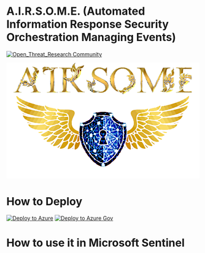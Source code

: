 
# A.I.R.S.O.M.E. (Automated Information Response Security Orchestration Managing Events)


[![Open_Threat_Research Community](https://img.shields.io/badge/Open_Threat_Research-Community-brightgreen.svg)](https://twitter.com/OTR_Community)

<img src="https://github.com/lucylow/airsome/blob/main/logo/AIRSOME.png?raw=true" alt="Microsoft Sentinel To-Go!" width="850"/>


# How to Deploy

[](https://github.com/OTRF/Microsoft-Sentinel2Go/tree/master/microsoft-sentinel) [![Deploy to Azure](https://aka.ms/deploytoazurebutton)](https://portal.azure.com/#create/Microsoft.Template/uri/https%3A%2F%2Fraw.githubusercontent.com%2FOTRF%2FMicrosoft-Sentinel2Go%2Fmaster%2Fmicrosoft-sentinel%2Fazuredeploy.json) [![Deploy to Azure Gov](https://aka.ms/deploytoazuregovbutton)](https://portal.azure.us/#create/Microsoft.Template/uri/https%3A%2F%2Fraw.githubusercontent.com%2FOTRF%2FMicrosoft-Sentinel2Go%2Fmaster%2Fmicrosoft-sentinel%2Fazuredeploy.json) 

# How to use it in Microsoft Sentinel 
